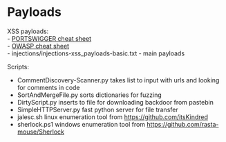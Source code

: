 # Payloads

XSS payloads:<br>
	- <a href="https://portswigger.net/web-security/cross-site-scripting/cheat-sheet">PORTSWIGGER cheat sheet</a><br>
	- <a href="https://www.owasp.org/index.php/XSS_Filter_Evasion_Cheat_Sheet">OWASP cheat sheet</a><br>
	- injections/injections-xss_payloads-basic.txt - main payloads<br>

Scripts:<br>
- CommentDiscovery-Scanner.py takes list to input with urls and looking for comments in code<br>
- SortAndMergeFile.py sorts dictionaries for fuzzing<br>
- DirtyScript.py inserts to file for downloading backdoor from pastebin<br>
- SimpleHTTPServer.py fast python server for file transfer<br>
- jalesc.sh linux enumeration tool from https://github.com/itsKindred<br>
- sherlock.ps1 windows enumeration tool from https://github.com/rasta-mouse/Sherlock<br>
